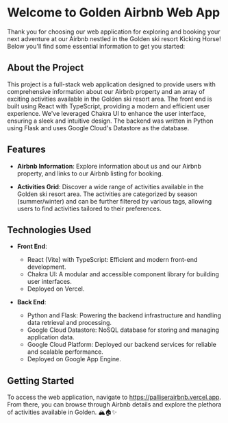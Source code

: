 
# Welcome to Golden Airbnb Web App

Thank you for choosing our web application for exploring and booking your next adventure at our Airbnb nestled in the Golden ski resort Kicking Horse! Below you'll find some essential information to get you started:

## About the Project
This project is a full-stack web application designed to provide users with comprehensive information about our Airbnb property and an array of exciting activities available in the Golden ski resort area. The front end is built using React with TypeScript, providing a modern and efficient user experience. We've leveraged Chakra UI to enhance the user interface, ensuring a sleek and intuitive design. The backend was written in Python using Flask and uses Google Cloud's Datastore as the database. 

## Features
- **Airbnb Information**: Explore information about us and our Airbnb property, and links to our Airbnb listing for booking.
  
- **Activities Grid**: Discover a wide range of activities available in the Golden ski resort area. The activities are categorized by season (summer/winter) and can be further filtered by various tags, allowing users to find activities tailored to their preferences.

## Technologies Used

- **Front End**:
  - React (Vite) with TypeScript: Efficient and modern front-end development.
  - Chakra UI: A modular and accessible component library for building user interfaces.
  - Deployed on Vercel.


- **Back End**:
  - Python and Flask: Powering the backend infrastructure and handling data retrieval and processing.
  - Google Cloud Datastore: NoSQL database for storing and managing application data.
  - Google Cloud Platform: Deployed our backend services for reliable and scalable performance.
  - Deployed on Google App Engine.


## Getting Started

To access the web application, navigate to https://palliserairbnb.vercel.app. From there, you can browse through Airbnb details and explore the plethora of activities available in Golden. 🏔️🏠✨
